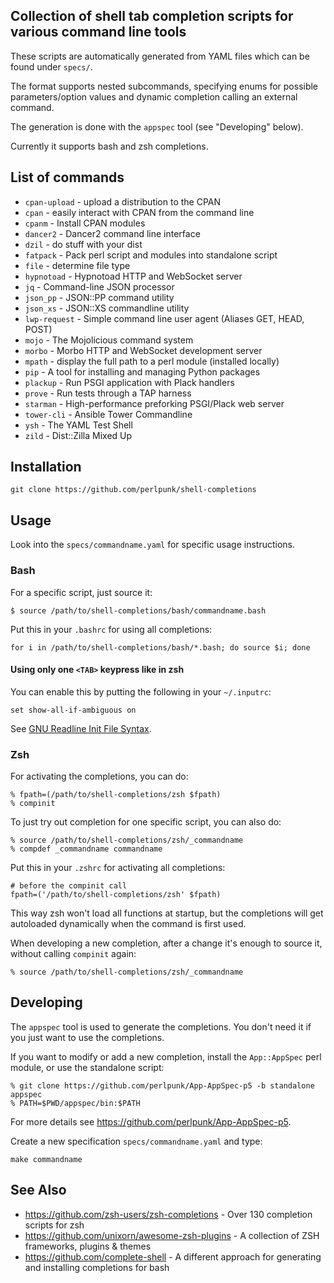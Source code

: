 ## Collection of shell tab completion scripts for various command line tools

These scripts are automatically generated from YAML files which can be found
under `specs/`.

The format supports nested subcommands, specifying enums for possible
parameters/option values and dynamic completion calling an external
command.

The generation is done with the `appspec` tool (see "Developing" below).

Currently it supports bash and zsh completions.

## List of commands

* `cpan-upload` - upload a distribution to the CPAN
* `cpan` - easily interact with CPAN from the command line
* `cpanm` - Install CPAN modules
* `dancer2` - Dancer2 command line interface
* `dzil` - do stuff with your dist
* `fatpack` - Pack perl script and modules into standalone script
* `file` - determine file type
* `hypnotoad` - Hypnotoad HTTP and WebSocket server
* `jq` - Command-line JSON processor
* `json_pp` - JSON::PP command utility
* `json_xs` - JSON::XS commandline utility
* `lwp-request` - Simple command line user agent (Aliases GET, HEAD, POST)
* `mojo` - The Mojolicious command system
* `morbo` - Morbo HTTP and WebSocket development server
* `mpath` - display the full path to a perl module (installed locally)
* `pip` - A tool for installing and managing Python packages
* `plackup` - Run PSGI application with Plack handlers
* `prove` - Run tests through a TAP harness
* `starman` - High-performance preforking PSGI/Plack web server
* `tower-cli` - Ansible Tower Commandline
* `ysh` - The YAML Test Shell
* `zild` - Dist::Zilla Mixed Up

## Installation

    git clone https://github.com/perlpunk/shell-completions

## Usage

Look into the `specs/commandname.yaml` for specific usage instructions.

### Bash

For a specific script, just source it:

    $ source /path/to/shell-completions/bash/commandname.bash

Put this in your `.bashrc` for using all completions:

    for i in /path/to/shell-completions/bash/*.bash; do source $i; done

#### Using only one `<TAB>` keypress like in zsh

You can enable this by putting the following in your `~/.inputrc`:

    set show-all-if-ambiguous on

See [GNU Readline Init File Syntax](https://www.gnu.org/software/bash/manual/html_node/Readline-Init-File-Syntax.html).

### Zsh

For activating the completions, you can do:

    % fpath=(/path/to/shell-completions/zsh $fpath)
    % compinit

To just try out completion for one specific script, you can also do:

    % source /path/to/shell-completions/zsh/_commandname
    % compdef _commandname commandname

Put this in your `.zshrc` for activating all completions:

    # before the compinit call
    fpath=('/path/to/shell-completions/zsh' $fpath)

This way zsh won't load all functions at startup, but the completions will get
autoloaded dynamically when the command is first used.

When developing a new completion, after a change it's enough to source it,
without calling `compinit` again:

    % source /path/to/shell-completions/zsh/_commandname

## Developing

The `appspec` tool is used to generate the completions. You don't need it
if you just want to use the completions.

If you want to modify or add a new completion, install the `App::AppSpec`
perl module, or use the standalone script:

    % git clone https://github.com/perlpunk/App-AppSpec-p5 -b standalone appspec
    % PATH=$PWD/appspec/bin:$PATH

For more details see https://github.com/perlpunk/App-AppSpec-p5.

Create a new specification `specs/commandname.yaml` and type:

    make commandname

## See Also

* https://github.com/zsh-users/zsh-completions - Over 130 completion scripts
  for zsh
* https://github.com/unixorn/awesome-zsh-plugins - A collection of ZSH
  frameworks, plugins & themes
* https://github.com/complete-shell - A different approach for generating
  and installing completions for bash
